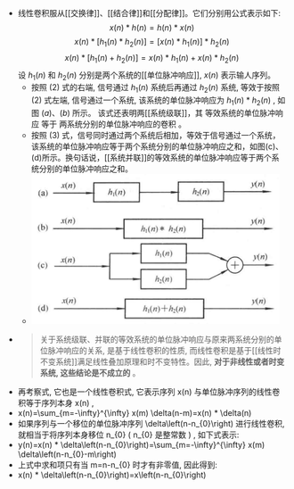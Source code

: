 - 线性卷积服从[[交换律]]、[[结合律]]和[[分配律]]。它们分别用公式表示如下:
  $$x(n) * h(n)=h(n) * x(n) \tag{1}$$
  $$x(n) *\left[h_{1}(n) * h_{2}(n)\right]=\left[x(n) * h_{1}(n)\right] * h_{2}(n)\tag{2}$$
  $$x(n) *\left[h_{1}(n)+h_{2}(n)\right]=x(n) * h_{1}(n)+x(n) * h_{2}(n)\tag{3}$$
  设  $h_{1}(n)$  和  $h_{2}(n)$  分别是两个系统的[[单位脉冲响应]],  $x(n)$  表示输人序列。
	- 按照 $(2)$ 式的右端, 信号通过  $h_{1}(n)$  系统后再通过  $h_{2}(n)$  系统, 等效于按照 $(2)$ 式左端, 信号通过一个系统, 该系统的单位脉冲响应为  $h_{1}(n) * h_{2}(n)$ , 如图 $(a)$、$(b)$ 所示。
	  该式还表明两[[系统级联]]，其 等效系统的单位脉冲响应 等于 两系统分别的单位脉冲响应的卷积 。
	- 按照 $(3)$ 式，信号同时通过两个系统后相加，等效于信号通过一个系统，该系统的单位脉冲响应等于两个系统分别的单位脉冲响应之和，如图(c)、(d)所示。换句话说，[[系统并联]]的等效系统的单位脉冲响应等于两个系统分别的单位脉冲响应之和。
	- ![image.png](../assets/image_1708149193894_0.png)
- >关于系统级联、并联的等效系统的单位脉冲响应与原来两系统分别的单位脉冲响应的关系, 是基于线性卷积的性质, 而线性卷积是基于[[线性时不变系统]]满足线性叠加原理和时不变特性。因此, **对于非线性或者时变系统, 这些结论是不成立的** 。
- 再考察式, 它也是一个线性卷积式, 它表示序列  x(n)  与单位脉冲序列的线性卷积等于序列本身  x(n) ,
- x(n)=\sum_{m=-\infty}^{\infty} x(m) \delta(n-m)=x(n) * \delta(n)
- 如果序列与一个移位的单位脉冲序列  \delta\left(n-n_{0}\right)  进行线性卷积, 就相当于将序列本身移位  n_{0}  (  n_{0}  是整常数  ) , 如下式表示:
- y(n)=x(n) * \delta\left(n-n_{0}\right)=\sum_{m=-\infty}^{\infty} x(m) \delta\left(n-n_{0}-m\right)
- 上式中求和项只有当  m=n-n_{0}  时才有非零值, 因此得到:
- x(n) * \delta\left(n-n_{0}\right)=x\left(n-n_{0}\right)
